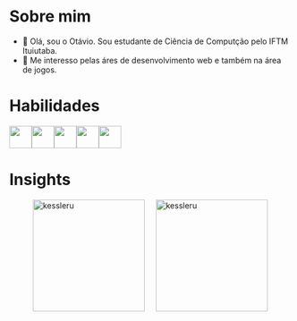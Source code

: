 # Sobre mim
- 👋 Olá, sou o Otávio. Sou estudante de Ciência de Computção pelo IFTM Ituiutaba.
- 👀 Me interesso pelas áres de desenvolvimento web e também na área de jogos.

# Habilidades
<img src="https://cdn.jsdelivr.net/gh/devicons/devicon@latest/icons/javascript/javascript-original.svg" width="40" height="40"/><img src="https://cdn.jsdelivr.net/gh/devicons/devicon@latest/icons/html5/html5-original.svg" width="40" height="40"/><img src="https://cdn.jsdelivr.net/gh/devicons/devicon@latest/icons/css3/css3-original.svg" width="40" height="40"/><img src="https://cdn.jsdelivr.net/gh/devicons/devicon@latest/icons/python/python-original-wordmark.svg" width="40" height="40"/><img src="https://cdn.jsdelivr.net/gh/devicons/devicon@latest/devicon.min.css" width="40" height="40"/>
# Insights
<div style="display: flex; justify-content: center; align-items: flex-start;">  
    <img src="https://github-readme-stats.vercel.app/api/top-langs?username=kessleru&show_icons=true&theme=dark&locale=en&layout=compact" alt="kessleru" style="margin-right: 20px; height: 200px;" />   
    <img src="https://github-readme-streak-stats.herokuapp.com/?user=kessleru&theme=dark" alt="kessleru" style="height: 200px;" />  
</div>  
